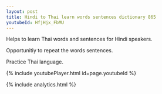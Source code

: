 ```yaml
---
layout: post
title: Hindi to Thai learn words sentences dictionary 865 
youtubeId: HfjHjx_FbMU
---
```

 
 
Helps to learn Thai words and sentences for Hindi speakers.

Opportunitiy to repeat the words sentences. 

Practice Thai language. 
 
{% include youtubePlayer.html id=page.youtubeId %}
 
 
{% include analytics.html %}